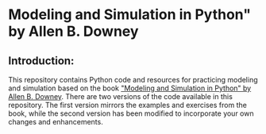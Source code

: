 # Modeling and Simulation in Python" by Allen B. Downey
## Introduction: <br>
This repository contains Python code and resources for practicing modeling and simulation based on the book ["Modeling and Simulation in Python" by Allen B. Downey](http://greenteapress.com/modsimpy/). There are two versions of the code available in this repository. The first version mirrors the examples and exercises from the book, while the second version has been modified to incorporate your own changes and enhancements.

